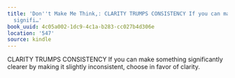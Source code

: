```yaml
---
title: 'Don''t Make Me Think,: CLARITY TRUMPS CONSISTENCY If you can make something
  signifi…'
book_uuid: 4c05a002-1dc9-4c1a-b283-cc027b4d306e
location: '547'
source: kindle
---
```


CLARITY TRUMPS CONSISTENCY If you can make something significantly clearer by making it slightly inconsistent, choose in favor of clarity.